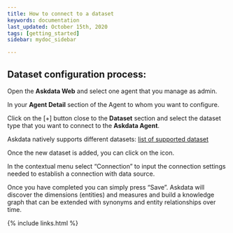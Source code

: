 ```yaml
---
title: How to connect to a dataset
keywords: documentation
last_updated: October 15th, 2020
tags: [getting_started]
sidebar: mydoc_sidebar

---
```


## Dataset configuration process:

Open the **Askdata Web** and select one agent that you manage as admin.

In your **Agent Detail** section of the Agent to whom you want to configure.

Click on the [+] button close to the **Dataset** section and select the dataset type that you want to connect to the **Askdata Agent**.

Askdata natively supports different datasets: [list of supported dataset](https://www.askdata.com/datasets)

Once the new dataset is added, you can click on the icon.

In the contextual menu select “Connection” to input the connection settings needed to establish a connection with data source.

Once you have completed you can simply press “Save”. Askdata will discover the dimensions (entities) and measures and build a knowledge graph that can be extended with synonyms and entity relationships over time.


{% include links.html %}

    